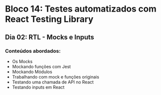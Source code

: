 # Bloco 14: Testes automatizados com React Testing Library
## Dia 02: RTL - Mocks e Inputs
### Conteúdos abordados:

* Os Mocks
* Mockando funções com Jest
* Mockando Módulos
* Trabalhando com mock e funções originais
* Testando uma chamada de API no React
* Testando inputs em React
